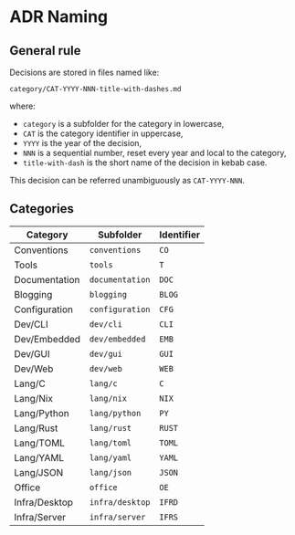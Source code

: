 # ADR Naming

## General rule

Decisions are stored in files named like:

    category/CAT-YYYY-NNN-title-with-dashes.md

where:

* `category` is a subfolder for the category in lowercase,
* `CAT` is the category identifier in uppercase,
* `YYYY` is the year of the decision,
* `NNN` is a sequential number, reset every year and local to the category,
* `title-with-dash` is the short name of the decision in kebab case.

This decision can be referred unambiguously as `CAT-YYYY-NNN`.

## Categories

| Category      | Subfolder       | Identifier |
| ------------- | --------------- | ---------- |
| Conventions   | `conventions`   | `CO`       |
| Tools         | `tools`         | `T`        |
| Documentation | `documentation` | `DOC`      |
| Blogging      | `blogging`      | `BLOG`     |
| Configuration | `configuration` | `CFG`      |
| Dev/CLI       | `dev/cli`       | `CLI`      |
| Dev/Embedded  | `dev/embedded`  | `EMB`      |
| Dev/GUI       | `dev/gui`       | `GUI`      |
| Dev/Web       | `dev/web`       | `WEB`      |
| Lang/C        | `lang/c`        | `C`        |
| Lang/Nix      | `lang/nix`      | `NIX`      |
| Lang/Python   | `lang/python`   | `PY`       |
| Lang/Rust     | `lang/rust`     | `RUST`     |
| Lang/TOML     | `lang/toml`     | `TOML`     |
| Lang/YAML     | `lang/yaml`     | `YAML`     |
| Lang/JSON     | `lang/json`     | `JSON`     |
| Office        | `office`        | `OE`       |
| Infra/Desktop | `infra/desktop` | `IFRD`     |
| Infra/Server  | `infra/server`  | `IFRS`     |
